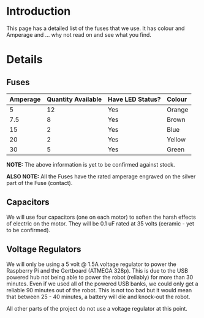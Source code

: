 # Introduction #

This page has a detailed list of the fuses that we use.  It has colour and Amperage and ... why not read on and see what you find.


# Details #

## Fuses ##

| **Amperage** | **Quantity Available** | **Have LED Status?** | **Colour** |
|:-------------|:-----------------------|:---------------------|:-----------|
| 5 | 12 | Yes | Orange |
| 7.5 | 8 | Yes | Brown |
| 15 | 2 | Yes | Blue |
| 20 | 2 | Yes | Yellow |
| 30 | 5 | Yes | Green |

**NOTE:** The above information is yet to be confirmed against stock.

**ALSO NOTE:** All the Fuses have the rated amperage engraved on the silver part of the Fuse (contact).

## Capacitors ##

We will use four capacitors (one on each motor) to soften the harsh effects of electric on the motor.  They will be 0.1 uF rated at 35 volts (ceramic - yet to be confirmed).

## Voltage Regulators ##

We will only be using a 5 volt @ 1.5A voltage regulator to power the Raspberry Pi and the Gertboard (ATMEGA 328p).  This is due to the USB powered hub not being able to power the robot (reliably) for more than 30 minutes.  Even if we used all of the powered USB banks, we could only get a reliable 90 minutes out of the robot.  This is not too bad but it would mean that between 25 - 40 minutes, a battery will die and knock-out the robot.

All other parts of the project do not use a voltage regulator at this point.